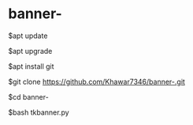 # banner-
$apt update

$apt upgrade

$apt install git

$git clone https://github.com/Khawar7346/banner-.git

$cd banner-

$bash tkbanner.py
